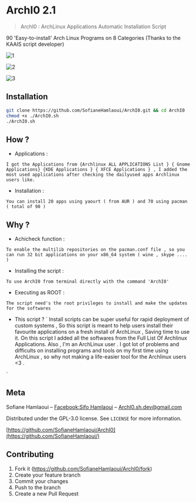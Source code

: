 # ArchI0 2.1
> ArchI0 : ArchLinux Applications Automatic Installation Script


90 'Easy-to-install' Arch Linux Programs on 8 Categories
(Thanks to the KAAIS script developer)

![1](https://i.imgur.com/9kAqxAS.png)

![2](https://i.imgur.com/qyvkUcw.png)

![3](https://i.imgur.com/TiWowOg.png)


## Installation


```sh
git clone https://github.com/SofianeHamlaoui/ArchI0.git && cd ArchI0
chmod +x ./ArchI0.sh
./ArchI0.sh
```

## How ?
* Applications :  

`
I got the Applications from {Archlinux ALL APPLICATIONS List } { Gnome Applications} {KDE Applications } { XFCE Applications } , I added the most used applications after checking the dailyused apps Archlinux users like.
`

* Installation : 

`
You can install 20 apps using yaourt ( from AUR ) and 70 using pacman ( total of 90 )
`

## Why ?


* Achicheck function  :


`To enable the multilib repositories on the pacman.conf file , so you can run 32 bit applications on your x86_64 system ( wine , skype .... )`


* Installing the script : 


`To use ArchI0 from terminal directly with the command 'ArchI0' `

* Executing as ROOT : 

`The script need's the root privileges to install and make the updates for the softwares`


* This script ? 
`
Install scripts can be super useful for rapid deployment of custom systems , So this script is meant to help users install their favourite applications on a fresh install of ArchLinux , Saving time to use it. On this script I added all the softwares from the Full List Of Archlinux Applications.
Also , I'm an ArchLinux user . I got lot of problems and difficults on installing programs and tools on my first time using ArchLinux , so why not making a life-easier tool for the Archlinux users <3 .

`

## Meta

Sofiane Hamlaoui – [Facebook:Sifo Hamlaoui](https://www.facebook.com/S1fo.Hamlaoui) – ArchI0.sh.dev@gmail.com

Distributed under the GPL-3.0 license. See ``LICENSE`` for more information.

[https://github.com/SofianeHamlaoui/ArchI0](https://github.com/SofianeHamlaoui/)

## Contributing

1. Fork it (<https://github.com/SofianeHamlaoui/ArchI0/fork>)
2. Create your feature branch
3. Commit your changes 
4. Push to the branch 
5. Create a new Pull Request

<!-- Markdown link & img dfn's -->
[npm-image]: https://img.shields.io/npm/v/datadog-metrics.svg?style=flat-square
[npm-url]: https://npmjs.org/package/datadog-metrics
[npm-downloads]: https://img.shields.io/npm/dm/datadog-metrics.svg?style=flat-square
[travis-image]: https://img.shields.io/travis/dbader/node-datadog-metrics/master.svg?style=flat-square
[travis-url]: https://travis-ci.org/dbader/node-datadog-metrics
[wiki]: https://github.com/yourname/yourproject/wiki
